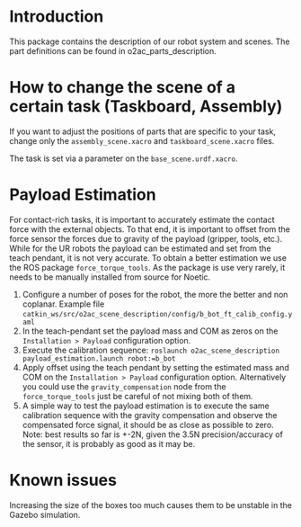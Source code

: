 # Introduction

This package contains the description of our robot system and scenes. The part definitions can be found in o2ac_parts_description. 

# How to change the scene of a certain task (Taskboard, Assembly)

If you want to adjust the positions of parts that are specific to your task, change only the `assembly_scene.xacro` and `taskboard_scene.xacro` files.

The task is set via a parameter on the `base_scene.urdf.xacro`.

# Payload Estimation

For contact-rich tasks, it is important to accurately estimate the contact force with the external objects. To that end, it is important to offset from the force sensor the forces due to gravity of the payload (gripper, tools, etc.). While for the UR robots the payload can be estimated and set from the teach pendant, it is not very accurate. To obtain a better estimation we use the ROS package `force_torque_tools`.
As the package is use very rarely, it needs to be manually installed from source for Noetic. 


1. Configure a number of poses for the robot, the more the better and non coplanar. Example file `catkin_ws/src/o2ac_scene_description/config/b_bot_ft_calib_config.yaml`
2. In the teach-pendant set the payload mass and COM as zeros on the `Installation > Payload` configuration option.
3. Execute the calibration sequence: `roslaunch o2ac_scene_description payload_estimation.launch robot:=b_bot`
4. Apply offset using the teach pendant by setting the estimated mass and COM on the `Installation > Payload` configuration option. Alternatively you could use the `gravity_compensation` node from the `force_torque_tools` just be careful of not mixing both of them. 
5. A simple way to test the payload estimation is to execute the same calibration sequence with the gravity compensation and observe the compensated force signal, it should be as close as possible to zero. Note: best results so far is +-2N, given the 3.5N precision/accuracy of the sensor, it is probably as good as it may be.

# Known issues

Increasing the size of the boxes too much causes them to be unstable in the Gazebo simulation.

